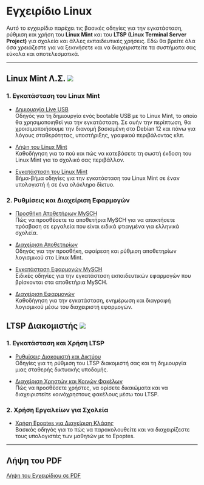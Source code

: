 # Εγχειρίδιο Linux

Αυτό το εγχειρίδιο παρέχει τις βασικές οδηγίες για την εγκατάσταση, ρύθμιση και χρήση του **Linux Mint** και του **LTSP (Linux Terminal Server Project)** για σχολεία και άλλες εκπαιδευτικές χρήσεις. Εδώ θα βρείτε όλα όσα χρειάζεστε για να ξεκινήσετε και να διαχειριστείτε τα συστήματα σας εύκολα και αποτελεσματικά.

---

## Linux Mint Λ.Σ. ![](lm-logo.png#right-icon)

### 1. Εγκατάσταση του Linux Mint
- [Δημιουργία Live USB](mint/liveusb.md)  
  Οδηγός για τη δημιουργία ενός bootable USB με το Linux Mint, το οποίο θα χρησιμοποιηθεί για την εγκατάσταση. Σε αυήν την περίπτωση, θα χροισιμοποιήσουμε την διανομή βασισμένη στο Debian 12 και πάνω για λόγους σταθερότητας, υποστήριξης, γραφικού περιβάλοντος κλπ.
  
- [Λήψη του Linux Mint](mint/download.md)  
  Καθοδήγηση για το πού και πώς να κατεβάσετε τη σωστή έκδοση του Linux Mint για το σχολικό σας περιβάλλον.

- [Εγκατάσταση του Linux Mint](mint/installation.md)  
  Βήμα-βήμα οδηγίες για την εγκατάσταση του Linux Mint σε έναν υπολογιστή ή σε ένα ολόκληρο δίκτυο.

### 2. Ρυθμίσεις και Διαχείριση Εφαρμογών
- [Προσθήκη Αποθετήριων MySCH](mint/sch-repos.md)  
  Πώς να προσθέσετε τα αποθετήρια MySCH για να αποκτήσετε πρόσβαση σε εργαλεία που είναι ειδικά φτιαγμένα για ελληνικά σχολεία.

- [Διαχείριση Αποθετηρίων](mint/repositories.md)  
  Οδηγός για την προσθήκη, αφαίρεση και ρύθμιση αποθετηρίων λογισμικού στο Linux Mint.

- [Εγκατάσταση Εφαρμογών MySCH](mint/sch-apps.md)  
  Ειδικές οδηγίες για την εγκατάσταση εκπαιδευτικών εφαρμογών που βρίσκονται στα αποθετήρια MySCH.

- [Διαχείριση Εφαρμογών](mint/manage-apps.md)  
  Καθοδήγηση για την εγκατάσταση, ενημέρωση και διαγραφή λογισμικού μέσω του διαχειριστή εφαρμογών.

## LTSP Διακομιστής ![](ltsp-logo.png#right-icon)

### 1. Εγκατάσταση και Χρήση LTSP
- [Ρυθμίσεις Διακομιστή και Δικτύου](ltsp/server-network.md)  
  Οδηγίες για τη ρύθμιση του LTSP διακομιστή σας και τη δημιουργία μιας σταθερής δικτυακής υποδομής.

- [Διαχείριση Χρηστών και Κοινών Φακέλων](ltsp/users.md)  
  Πώς να προσθέσετε χρήστες, να ορίσετε δικαιώματα και να διαχειριστείτε κοινόχρηστους φακέλους μέσω του LTSP.

### 2. Χρήση Εργαλείων για Σχολεία
- [Χρήση Epoptes για Διαχείριση Κλάσης](epoptes/usage.md)  
  Βασικός οδηγός για το πώς να παρακολουθείτε και να διαχειρίζεστε τους υπολογιστές των μαθητών με το Epoptes.

---

## Λήψη του PDF

[Λήψη του Εγχειρίδιου σε PDF](https://dimitrysaf.github.io/el.ltsp.org/linux_man.pdf)
